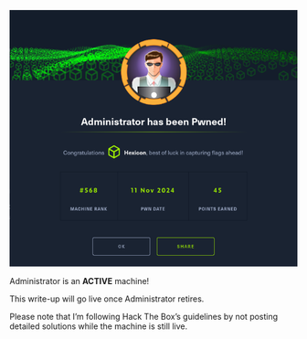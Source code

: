 ![Administrator](Administrator_images/pwned.png)

Administrator is an **ACTIVE** machine!

This write-up will go live once Administrator retires.

Please note that I’m following Hack The Box’s guidelines by not posting detailed solutions while the machine is still live.
